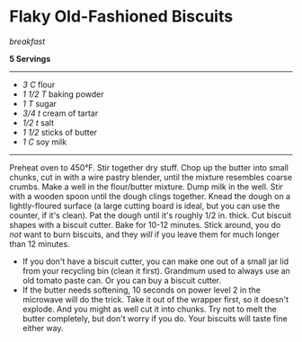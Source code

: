# Flaky Old-Fashioned Biscuits

*breakfast*

**5 Servings**

---

- *3 C* flour
- *1 1/2 T* baking powder
- *1 T* sugar
- *3/4 t* cream of tartar
- *1/2 t* salt
- *1 1/2* sticks of butter
- *1 C* soy milk

---

Preheat oven to 450°F. Stir together dry stuff. Chop up the butter into small
chunks, cut in with a wire pastry blender, until the mixture resembles coarse
crumbs. Make a well in the flour/butter mixture. Dump milk in the well. Stir
with a wooden spoon until the dough clings together. Knead the dough on a
lightly-floured surface (a large cutting board is ideal, but you can use the
counter, if it's clean). Pat the dough until it's roughly 1/2 in. thick. Cut
biscuit shapes with a biscuit cutter. Bake for 10-12 minutes. Stick around, you
do *not* want to burn biscuits, and they *will* if you leave them for much 
longer than 12 minutes.

* If you don't have a biscuit cutter, you can make one
out of a small jar lid from your recycling bin (clean it first). Grandmum used
to always use an old tomato paste can. Or you can buy a biscuit cutter.
* If the butter needs softening, 10 seconds on power level 2 in the microwave 
will do the trick. Take it out of the wrapper first, so it doesn't explode. And 
you might as well cut it into chunks. Try not to melt the butter completely, but 
don't worry if you do. Your biscuits will taste fine either way.
